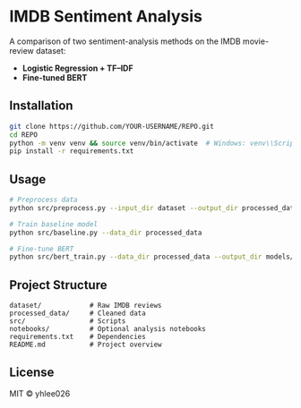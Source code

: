 # IMDB Sentiment Analysis

A comparison of two sentiment-analysis methods on the IMDB movie-review dataset:

* **Logistic Regression + TF–IDF**
* **Fine-tuned BERT**

## Installation

```bash
git clone https://github.com/YOUR-USERNAME/REPO.git
cd REPO
python -m venv venv && source venv/bin/activate  # Windows: venv\\Scripts\\activate
pip install -r requirements.txt
```

## Usage

```bash
# Preprocess data
python src/preprocess.py --input_dir dataset --output_dir processed_data

# Train baseline model
python src/baseline.py --data_dir processed_data

# Fine-tune BERT
python src/bert_train.py --data_dir processed_data --output_dir models/bert
```

## Project Structure

```
dataset/            # Raw IMDB reviews
processed_data/     # Cleaned data
src/                # Scripts
notebooks/          # Optional analysis notebooks
requirements.txt    # Dependencies
README.md           # Project overview
```

## License

MIT © yhlee026
